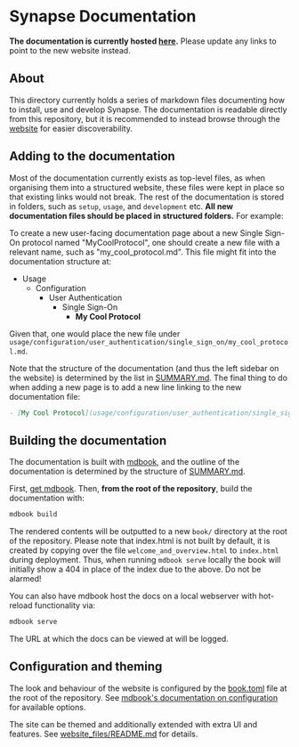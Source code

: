 # Synapse Documentation

**The documentation is currently hosted [here](https://element-hq.github.io/synapse).**
Please update any links to point to the new website instead.

## About

This directory currently holds a series of markdown files documenting how to install, use
and develop Synapse. The documentation is readable directly from this repository, but it is
recommended to instead browse through the [website](https://element-hq.github.io/synapse) for
easier discoverability.

## Adding to the documentation

Most of the documentation currently exists as top-level files, as when organising them into
a structured website, these files were kept in place so that existing links would not break.
The rest of the documentation is stored in folders, such as `setup`, `usage`, and `development`
etc. **All new documentation files should be placed in structured folders.** For example:

To create a new user-facing documentation page about a new Single Sign-On protocol named
"MyCoolProtocol", one should create a new file with a relevant name, such as "my_cool_protocol.md".
This file might fit into the documentation structure at:

- Usage
  - Configuration
    - User Authentication
      - Single Sign-On
        - **My Cool Protocol**

Given that, one would place the new file under
`usage/configuration/user_authentication/single_sign_on/my_cool_protocol.md`.

Note that the structure of the documentation (and thus the left sidebar on the website) is determined
by the list in [SUMMARY.md](Synapse%20Docs%20-%20EN/SUMMARY.md). The final thing to do when adding a new page is to add a new
line linking to the new documentation file:

```markdown
- [My Cool Protocol](usage/configuration/user_authentication/single_sign_on/my_cool_protocol.md)
```

## Building the documentation

The documentation is built with [mdbook](https://rust-lang.github.io/mdBook/), and the outline of the
documentation is determined by the structure of [SUMMARY.md](Synapse%20Docs%20-%20EN/SUMMARY.md).

First, [get mdbook](https://github.com/rust-lang/mdBook#installation). Then, **from the root of the repository**,
build the documentation with:

```sh
mdbook build
```

The rendered contents will be outputted to a new `book/` directory at the root of the repository. Please note that
index.html is not built by default, it is created by copying over the file `welcome_and_overview.html` to `index.html`
during deployment. Thus, when running `mdbook serve` locally the book will initially show a 404 in place of the index
due to the above. Do not be alarmed!

You can also have mdbook host the docs on a local webserver with hot-reload functionality via:

```sh
mdbook serve
```

The URL at which the docs can be viewed at will be logged.

## Configuration and theming

The look and behaviour of the website is configured by the [book.toml](../book.toml) file
at the root of the repository. See
[mdbook's documentation on configuration](https://rust-lang.github.io/mdBook/format/config.html)
for available options.

The site can be themed and additionally extended with extra UI and features. See
[website_files/README.md](Synapse%20Docs%20-%20EN/website_files/README.md) for details.
